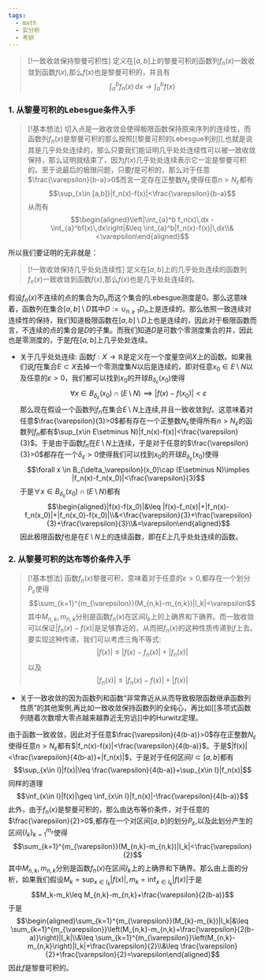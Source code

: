 ```yaml
---
tags:
  - math
  - 实分析
  - 考研
---
```


> [!一致收敛保持黎曼可积性]
> 定义在$[a,b]$上的黎曼可积的函数列$f_n(x)$一致收敛到函数$f(x)$,那么$f(x)$也是黎曼可积的，并且有$$\int_{a}^b f_n(x)\,dx \to \int_{a}^bf(x)$$

### 1. 从黎曼可积的Lebesgue条件入手

> [!基本想法]
> 切入点是一致收敛会使得极限函数保持原来序列的连续性，而函数列$f_n(x)$是黎曼可积的那么按照[[黎曼可积的Lebesgue判别]],也就是说其是几乎处处连续的，那么只要我们能证明几乎处处连续性可以被一致收敛保持，那么证明就结束了，因为$f(x)$几乎处处连续表示它一定是黎曼可积的。至于说最后的极限问题，只要$f$是可积的，那么对于任意$\frac{\varepsilon}{b-a}>0$而言一定存在正整数$N_{\varepsilon}$使得任意$n>N_{\varepsilon}$都有$$\sup_{x\in [a,b]}|f_n(x)-f(x)|<\frac{\varepsilon}{b-a}$$从而有$$\begin{aligned}\left|\int_{a}^b f_n(x)\,dx - \int_{a}^bf(x)\,dx\right|&\leq \int_{a}^b|f_n(x)-f(x)|\,dx\\&<\varepsilon\end{aligned}$$

所以我们要证明的无非就是：

> [!一致收敛保持几乎处处连续性]
> 定义在$[a,b]$上的几乎处处连续的函数列$f_n(x)$一致收敛到函数$f(x)$,那么$f(x)$也是几乎处处连续的。

假设$f_n(x)$不连续的点的集合为$D_n$而这个集合的Lebesgue测度是0。那么这意味着，函数列在集合$[a,b]\setminus D$其中$D:=\cup_{n\geq 1}D_n$上是连续的。那么依照一致连续对连续性的保持，我们知道极限函数在$[a,b]\setminus D$上也是连续的，因此对于极限函数而言，不连续的点的集合是$D$的子集。而我们知道$D$是可数个零测度集合的并，因此也是零测度的，于是$f$在$[a,b]$上几乎处处连续。

* 关于几乎处处连续:
函数$f:X\to \mathbb{R}$是定义在一个度量空间$X$上的函数。如果我们说$f$在集合$E\subset X$去掉一个零测度集$N$以后是连续的，即对任意$x_0\in E\setminus N$以及任意的$\varepsilon>0$，我们都可以找到$x_0$的开球$B_{\delta_\varepsilon}(x_0)$使得$$\forall x \in B_{\delta_\varepsilon}(x_0)\cap (E\setminus N)\implies |f(x)-f(x_0)|<\varepsilon$$
那么现在假设一个函数列$f_n$在集合$E\setminus N$上连续,并且一致收敛到$f$。这意味着对任意$\frac{\varepsilon}{3}>0$都有存在一个正整数$N_{\varepsilon}$使得所有$n>N_{\varepsilon}$的函数列$f_n$都有$\sup_{x\in E\setminus N}|f_n(x)-f(x)|<\frac{\varepsilon}{3}$。于是由于函数$f_n$在$E\setminus N$上连续，于是对于任意的$\frac{\varepsilon}{3}>0$都存在一个$\delta_{\varepsilon}>0$使得我们可以找到$x_0$的开球$B_{\delta_\varepsilon}(x_0)$使得$$\forall x \in B_{\delta_\varepsilon}(x_0)\cap (E\setminus N)\implies |f_n(x)-f_n(x_0)|<\frac{\varepsilon}{3}$$于是$\forall x \in B_{\delta_\varepsilon}(x_0)\cap (E\setminus N)$都有$$\begin{aligned}|f(x)-f(x_0)|&\leq |f(x)-f_n(x)|+|f_n(x)-f_n(x_0)|+|f_n(x_0)-f(x_0)|\\&<\frac{\varepsilon}{3}+\frac{\varepsilon}{3}+\frac{\varepsilon}{3}\\&=\varepsilon\end{aligned}$$因此极限函数$f$也是在$E\setminus N$上的连续函数，即在$E$上几乎处处连续的函数。

### 2. 从黎曼可积的达布等价条件入手

> [!基本想法]
> 函数$f_n(x)$黎曼可积，意味着对于任意的$\varepsilon>0$,都存在一个划分$P_{\varepsilon}$使得$$\sum_{k=1}^{m_{\varepsilon}}(M_{n,k}-m_{n,k})|I_k|<\varepsilon$$其中$M_{n,k},m_{n,k}$分别是函数$f_n(x)$在区间$I_k$上的上确界和下确界。而一致收敛可以保证$|f_n(x)-f(x)|$是足够靠近的，从而把$f_n(x)$的这种性质传递到$f$上去。要实现这种传递，我们可以考虑三角不等式:$$|f(x)|\leq |f(x)-f_n(x)|+|f_n(x)|$$以及$$|f_n(x)|\leq |f_n(x)-f(x)|+|f(x)|$$

* 关于一致收敛的因为函数列和函数“非常靠近从从而导致极限函数继承函数列性质”的其他案例,再比如一致收敛保持函数列的全纯心，再比如[[多项式函数列随着次数增大零点越来越靠近无穷远]]中的Hurwitz定理。

由于函数一致收敛，因此对于任意$\frac{\varepsilon}{4(b-a)}>0$存在正整数$N_{\varepsilon}$使得任意$n>N_{\varepsilon}$都有$|f_n(x)-f(x)|<\frac{\varepsilon}{4(b-a)}$。于是$|f(x)|<\frac{\varepsilon}{4(b-a)}+|f_n(x)|$，于是对于任何区间$I\subset [a,b]$都有$$\sup_{x\in I}|f(x)|\leq \frac{\varepsilon}{4(b-a)}+\sup_{x\in I}|f_n(x)|$$同样的道理$$\inf_{x\in I}|f(x)|\geq \inf_{x\in I}|f_n(x)|-\frac{\varepsilon}{4(b-a)}$$
此外，由于$f_n(x)$是黎曼可积的，那么由达布等价条件，对于任意的$\frac{\varepsilon}{2}>0$,都存在一个对区间$[a,b]$的划分$P_{\varepsilon}$,以及此划分产生的区间$\{I_k\}_{k=1}^{m_{\varepsilon}}$使得$$\sum_{k=1}^{m_{\varepsilon}}(M_{n,k}-m_{n,k})|I_k|<\frac{\varepsilon}{2}$$其中$M_{n,k},m_{n,k}$分别是函数$f_n(x)$在区间$I_k$上的上确界和下确界。那么由上面的分析，如果我们假设$M_k=\sup_{x\in I_k}|f(x)|,m_k=\inf_{x\in I_k}|f(x)|$于是$$M_k-m_k\leq M_{n,k}-m_{n,k}+\frac{\varepsilon}{2(b-a)}$$于是$$\begin{aligned}\sum_{k=1}^{m_{\varepsilon}}(M_{k}-m_{k})|I_k|&\leq \sum_{k=1}^{m_{\varepsilon}}\left(M_{n,k}-m_{n,k}+\frac{\varepsilon}{2(b-a)}\right)|I_k|\\&\leq \sum_{k=1}^{m_{\varepsilon}}\left(M_{n,k}-m_{n,k}\right)|I_k|+\frac{\varepsilon}{2}\\&\leq \frac{\varepsilon}{2}+\frac{\varepsilon}{2}=\varepsilon\end{aligned}$$因此$f$是黎曼可积的。